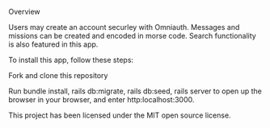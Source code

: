Overview

Users may create an account securley with Omniauth. Messages and missions can be created and encoded in morse code. Search functionality is also featured in this app.

To install this app, follow these steps:

Fork and clone this repository

Run bundle install, rails db:migrate, rails db:seed, rails server to open up the browser in your browser, and enter http:localhost:3000.

This project has been licensed under the MIT open source license.
